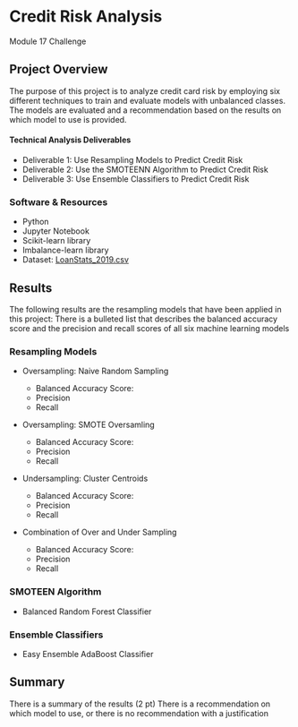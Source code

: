 # Credit Risk Analysis
Module 17 Challenge

## Project Overview
The purpose of this project is to analyze credit card risk by employing six different techniques to train and evaluate models with unbalanced classes.  The models are evaluated and a recommendation based on the results on which model to use is provided.

#### Technical Analysis Deliverables
- Deliverable 1: Use Resampling Models to Predict Credit Risk
- Deliverable 2: Use the SMOTEENN Algorithm to Predict Credit Risk
- Deliverable 3: Use Ensemble Classifiers to Predict Credit Risk

### Software & Resources
-	Python
-	Jupyter Notebook
-	Scikit-learn library
-	Imbalance-learn library
-	Dataset: [LoanStats_2019.csv]()


## Results
The following results are the resampling models that have been applied in this project: There is a bulleted list that describes the balanced accuracy score and the precision and recall scores of all six machine learning models 

### Resampling Models
- Oversampling: Naive Random Sampling

  - Balanced Accuracy Score:
  - Precision
  - Recall


- Oversampling: SMOTE Oversamling
  - Balanced Accuracy Score:
  - Precision
  - Recall




- Undersampling: Cluster Centroids
  - Balanced Accuracy Score:
  - Precision
  - Recall



- Combination of Over and Under Sampling
  - Balanced Accuracy Score:
  - Precision
  - Recall


### SMOTEEN Algorithm
- Balanced Random Forest Classifier



### Ensemble Classifiers
- Easy Ensemble AdaBoost Classifier



## Summary
There is a summary of the results (2 pt)
There is a recommendation on which model to use, or there is no recommendation with a justification
